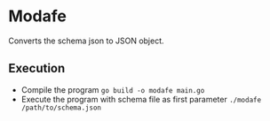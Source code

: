 # Modafe
Converts the schema json to JSON object.
## Execution
- Compile the program
`go build -o modafe main.go`
- Execute the program with schema file as first parameter
`./modafe /path/to/schema.json`
